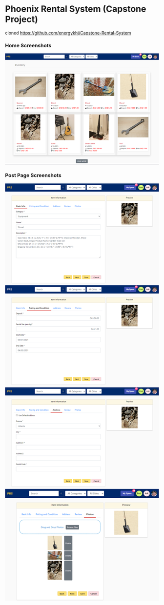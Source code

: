 # Phoenix Rental System (Capstone Project)
cloned https://github.com/energykhj/Capstone-Rental-System

### Home Screenshots
<p align="center">
  <img src="https://github.com/hyp0126/phoenix-rental-system/blob/master/HomeScreen.png?raw=true" width="700" />
</p>

### Post Page Screenshots
<p align="center">
  <img src="https://github.com/hyp0126/phoenix-rental-system/blob/master/BasicInfoTab.png?raw=true" width="700" />
  <img src="https://github.com/hyp0126/phoenix-rental-system/blob/master/PriceTab.png?raw=true" width="700" />
  <img src="https://github.com/hyp0126/phoenix-rental-system/blob/master/AddressTab.png?raw=true" width="700" />
  <img src="https://github.com/hyp0126/phoenix-rental-system/blob/master/PhotosTab.png?raw=true" width="700" />
</p>
